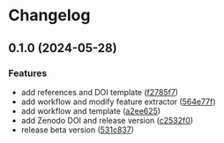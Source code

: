 # Changelog

## 0.1.0 (2024-05-28)


### Features

* add references and DOI template ([f2785f7](https://github.com/nhattruongpham/mACPpred2/commit/f2785f7c5ebb10d9eff08382d5257ff9ca19bb4b))
* add workflow and modify feature extractor ([564e77f](https://github.com/nhattruongpham/mACPpred2/commit/564e77fdf8eeff887ed413cd3b6a77ebdc442bb3))
* add workflow and template ([a2ee625](https://github.com/nhattruongpham/mACPpred2/commit/a2ee625d339347d523c42d15a6e8bf646ba37f6b))
* add Zenodo DOI and release version ([c2532f0](https://github.com/nhattruongpham/mACPpred2/commit/c2532f0bb98c88fbda54f91d659335c888adae24))
* release beta version ([531c837](https://github.com/nhattruongpham/mACPpred2/commit/531c83774f730f9fa0f1625b48afcaa9028259bf))
